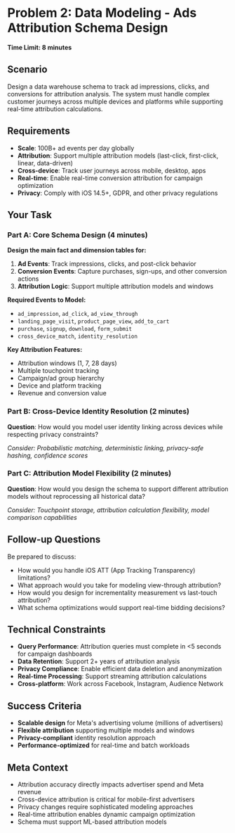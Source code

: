# Problem 2: Data Modeling - Ads Attribution Schema Design
**Time Limit: 8 minutes**

## Scenario
Design a data warehouse schema to track ad impressions, clicks, and conversions for attribution analysis. The system must handle complex customer journeys across multiple devices and platforms while supporting real-time attribution calculations.

## Requirements
- **Scale**: 100B+ ad events per day globally
- **Attribution**: Support multiple attribution models (last-click, first-click, linear, data-driven)
- **Cross-device**: Track user journeys across mobile, desktop, apps
- **Real-time**: Enable real-time conversion attribution for campaign optimization
- **Privacy**: Comply with iOS 14.5+, GDPR, and other privacy regulations

## Your Task

### Part A: Core Schema Design (4 minutes)
**Design the main fact and dimension tables for:**

1. **Ad Events**: Track impressions, clicks, and post-click behavior
2. **Conversion Events**: Capture purchases, sign-ups, and other conversion actions
3. **Attribution Logic**: Support multiple attribution models and windows

**Required Events to Model:**
- `ad_impression`, `ad_click`, `ad_view_through`
- `landing_page_visit`, `product_page_view`, `add_to_cart`
- `purchase`, `signup`, `download`, `form_submit`
- `cross_device_match`, `identity_resolution`

**Key Attribution Features:**
- Attribution windows (1, 7, 28 days)
- Multiple touchpoint tracking
- Campaign/ad group hierarchy
- Device and platform tracking
- Revenue and conversion value

### Part B: Cross-Device Identity Resolution (2 minutes)
**Question**: How would you model user identity linking across devices while respecting privacy constraints?

*Consider: Probabilistic matching, deterministic linking, privacy-safe hashing, confidence scores*

### Part C: Attribution Model Flexibility (2 minutes)
**Question**: How would you design the schema to support different attribution models without reprocessing all historical data?

*Consider: Touchpoint storage, attribution calculation flexibility, model comparison capabilities*

## Follow-up Questions
Be prepared to discuss:
- How would you handle iOS ATT (App Tracking Transparency) limitations?
- What approach would you take for modeling view-through attribution?
- How would you design for incrementality measurement vs last-touch attribution?
- What schema optimizations would support real-time bidding decisions?

## Technical Constraints
- **Query Performance**: Attribution queries must complete in <5 seconds for campaign dashboards
- **Data Retention**: Support 2+ years of attribution analysis
- **Privacy Compliance**: Enable efficient data deletion and anonymization
- **Real-time Processing**: Support streaming attribution calculations
- **Cross-platform**: Work across Facebook, Instagram, Audience Network

## Success Criteria
- **Scalable design** for Meta's advertising volume (millions of advertisers)
- **Flexible attribution** supporting multiple models and windows
- **Privacy-compliant** identity resolution approach
- **Performance-optimized** for real-time and batch workloads

## Meta Context
- Attribution accuracy directly impacts advertiser spend and Meta revenue
- Cross-device attribution is critical for mobile-first advertisers
- Privacy changes require sophisticated modeling approaches
- Real-time attribution enables dynamic campaign optimization
- Schema must support ML-based attribution models 